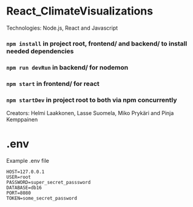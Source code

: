 # React_ClimateVisualizations

Technologies: Node.js, React and Javascript

### `npm install` in project root, frontend/ and backend/ to install needed dependencies

### `npm run devRun` in backend/ for nodemon

### `npm start` in frontend/ for react 

### `npm startDev` in project root to both via npm concurrently

Creators: Helmi Laakkonen, Lasse Suomela, Miko Prykäri and Pinja Kemppainen

# .env
Example .env file
```
HOST=127.0.0.1
USER=root
PASSWORD=super_secret_passsword
DATABASE=db16
PORT=8080
TOKEN=some_secret_password
```
